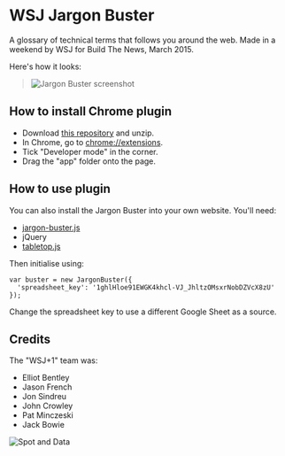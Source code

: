 # WSJ Jargon Buster

A glossary of technical terms that follows you around the web. Made in a weekend by WSJ for Build The News, March 2015.

Here's how it looks:

> ![Jargon Buster screenshot](http://i.imgur.com/BVRCd1hl.png)

## How to install Chrome plugin

- Download [this repository](https://github.com/ejb/jargon-buster/archive/master.zip) and unzip.
- In Chrome, go to [chrome://extensions](chrome://extensions).
- Tick "Developer mode" in the corner.
- Drag the "app" folder onto the page.

## How to use plugin

You can also install the Jargon Buster into your own website. You'll need:

- [jargon-buster.js](https://raw.githubusercontent.com/ejb/jargon-buster/master/app/scripts/jargon-buster.js)
- jQuery
- [tabletop.js](https://github.com/jsoma/tabletop)

Then initialise using:

```
var buster = new JargonBuster({
  'spreadsheet_key': '1ghlHloe91EWGK4khcl-VJ_JhltzOMsxrNobDZVcX8zU'
});
```

Change the spreadsheet key to use a different Google Sheet as a source.

## Credits

The "WSJ+1" team was:
- Elliot Bentley
- Jason French
- Jon Sindreu
- John Crowley
- Pat Minczeski
- Jack Bowie

![Spot and Data](http://i.imgur.com/tehdV.gif)
